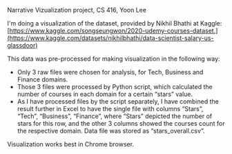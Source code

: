 Narrative Vizualization project, CS 416, Yoon Lee

I'm doing a visualization of the dataset, provided by Nikhil Bhathi at Kaggle: [https://www.kaggle.com/songseungwon/2020-udemy-courses-dataset.](https://www.kaggle.com/datasets/nikhilbhathi/data-scientist-salary-us-glassdoor)

This data was pre-processed for making visualization in the following way:
- Only 3 raw files were chosen for analysis, for Tech, Business and Finance domains.
- Those 3 files were processed by Python script, which calculated the number of courses in each domain for a certain “stars” value. 
- As I have processed files by the script separately, I have combined the result further in Excel to have the single file with columns “Stars”, “Tech”, “Business”, “Finance”, where “Stars” depicted the number of stars for this row, and the other 3 columns showed the courses count for the respective domain. Data file was stored as “stars_overall.csv”.


Visualization works best in Chrome browser.
